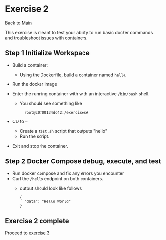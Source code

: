 # Exercise 2

Back to [Main](../README.md)

This exercise is meant to test your ability to run basic
 docker commands and troubleshoot issues with containers.

## Step 1 Initialize Workspace

+ Build a container:
  + Using the Dockerfile, build a container named `hello`.

+ Run the docker image

+ Enter the running container with with an interactive `/bin/bash` shell.
  + You should see something like

      ```shell
        root@c0700134dc42:/exercises#
      ```

+ CD to `~`
  + Create a `test.sh` script that outputs "hello"
  + Run the script.

+ Exit and stop the container.

## Step 2 Docker Compose debug, execute, and test

+ Run docker compose and fix any errors you encounter.
+ Curl the `/hello` endpoint on both containers.
  + output should look like follows

    ```shell
    {
      "data": "Hello World"
    }
    ```

## Exercise 2 complete

Proceed to [exercise 3](../exercise3/README.md)
